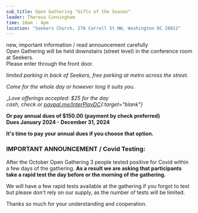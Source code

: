 ```yaml
---
sub_title: Open Gathering "Gifts of the Season"
leader: Theresa Cunningham
time: 10am - 4pm
location: "Seekers Church, 276 Carroll St NW, Washington DC 20012"
---
```


new, important information / read announcement carefully<br>
Open Gathering will be held downstairs (street level) in the conference
room at Seekers.<br>
Please enter through the front door.

*limited parking in back of Seekers, free parking at metro across the street.*

*Come for the whole day or however long it suits you.*

__Love offerings accepted:  $25 for the day<br>
cash, check or
[paypal.me/InterPlayDC](https://paypal.me/InterPlayDC){:target="_blank"}__

__Or pay annual dues of $150.00 (payment by check preferred)<br>
Dues January 2024 - December 31, 2024__

__It's time to pay your annual dues if you choose that option.__

<h3>IMPORTANT ANNOUNCEMENT / Covid Testing:</h3>

After the October Open Gathering 3 people tested positive for Covid within a
few days of the gathering.  __As a result we are asking that participants take
a rapid test the day before or the morning of the gathering.__

We will have a few rapid tests available at the gathering if you forgot to test
but please don't rely on our supply, as the number of tests will be limited.

Thanks so much for your understanding and cooperation.
